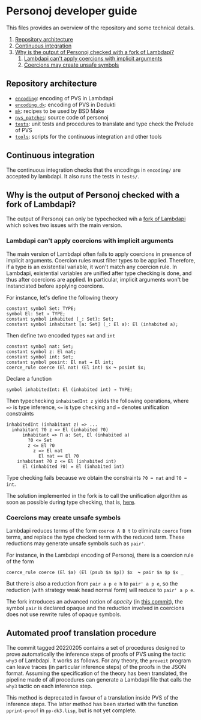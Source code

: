 # Personoj developer guide

This files provides an overview of the repository and some technical details.

1. [Repository architecture](#repository-architecture)
2. [Continuous integration](#continuous-integration)
3. [Why is the output of Personoj checked with a fork of Lambdapi?](#why-is-the-output-of-personoj-checked-with-a-fork-of-Lambdapi?)
   1. [Lambdapi can't apply coercions with implicit arguments](#lambdapi-cant-apply-coercions-with-implicit-arguments)
	 2. [Coercions may create unsafe symbols](#coercions-may-create-unsafe-symbols)

## Repository architecture

- [`encoding`](encoding/): encoding of PVS in Lambdapi
- [`encoding.dk`](encoding.dk/): encoding of PVS in Dedukti
- [`mk`](mk/): recipes to be used by BSD Make
- [`pvs_patches`](pvs_patches/): source code of personoj
- [`tests`](tests/): unit tests and procedures to translate and type check the Prelude of
	PVS
- [`tools`](tools/): scripts for the continuous integration and other tools

## Continuous integration

The continuous integration checks that the encodings in `encoding/` are
accepted by lambdapi. It also runs the tests in `tests/`.

## Why is the output of Personoj checked with a fork of Lambdapi?

The output of Personoj can only be typechecked wih a [fork of
Lambdapi](https://github.com/gabrielhdt/lambdapi/tree/coercions)
which solves two issues with the main version.

### Lambdapi can't apply coercions with implicit arguments

The main version of Lambdapi often fails to apply coercions in presence of
implicit arguments. Coercion rules must filter types to be applied.
Therefore, if a type is an existential variable, it won't match any coercion
rule. In Lambdapi, existential variables are unified after type checking is
done, and thus after coercions are applied.
In particular, implicit arguments won't be instanciated before applying
coercions.

For instance, let's define the following theory
```lp
constant symbol Set: TYPE;
symbol El: Set → TYPE;
constant symbol inhabited (_: Set): Set;
constant symbol inhabitant [a: Set] (_: El a): El (inhabited a);
```
Then define two encoded types `nat` and `int`
```lp
constant symbol nat: Set;
constant symbol z: El nat;
constant symbol int: Set;
constant symbol posint: El nat → El int;
coerce_rule coerce (El nat) (El int) $x ↪ posint $x;
```
Declare a function
```lp
symbol inhabitedInt: El (inhabited int) → TYPE;
```
Then typechecking `inhabitedInt z` yields the following
operations, where `=>` is type inference, `<=` is type checking
and `=` denotes unification constraints
```
inhabitedInt (inhabitant z) => ...
  inhabitant ?0 z => El (inhabited ?0)
	  inhabitant => Π a: Set, El (inhabited a)
		?0 <= Set
		z <= El ?0
		  z => El nat
			El nat == El ?0
	inhabitant ?0 z <= El (inhabited int)
	  El (inhabited ?0) = El (inhabited int)
```
Type checking fails because we obtain the constraints
`?0 = nat` and `?0 = int`.

The solution implemented in the fork is to call the unification algorithm
as soon as possible during type checking, that is,
[here](https://github.com/gabrielhdt/lambdapi/blob/e08034dea099262594c2493c7c4587ac9f396a1e/src/core/infer.ml#L65).

### Coercions may create unsafe symbols

Lambdapi reduces terms of the form `coerce A B t` to eliminate `coerce` from
terms, and replace the type checked term with the reduced term.
These reductions may generate unsafe symbols such as `pair'`.

For instance, in the Lambdapi encoding of Personoj, there is a coercion rule of
the form
```lp
coerce_rule coerce (El $a) (El (psub $a $p)) $x  ↪ pair $a $p $x _
```
But there is also a reduction from `pair a p e h` to `pair' a p e`,
so the reduction (with strategy weak head normal form) will reduce to `pair' a
p e`.

The fork introduces an advanced notion of *opacity* (in [this
commit](https://github.com/gabrielhdt/lambdapi/commit/ef819fa932f39247d159fe202979cf6a44a9f516)),
the symbol `pair` is declared opaque and the reduction involved in coercions
does not use rewrite rules of opaque symbols.

## Automated proof translation procedure

The commit tagged 20220205 contains a set of procedures designed to prove
automatically the inference steps of proofs of PVS using the tactic `why3` of
Lambdapi.
It works as follows. For any theory, the `proveit` program can leave traces (in
particular inference steps) of the proofs in the JSON format.
Assuming the specification of the theory has been translated,
the pipeline made of all procedures can generate a Lambdapi file that
calls the `why3` tactic on each inference step.

This method is deprecated in favour of a translation inside PVS of the
inference steps. The latter method has been started with the function
`pprint-proof` in `pp-dk3.lisp`, but is not yet complete.
